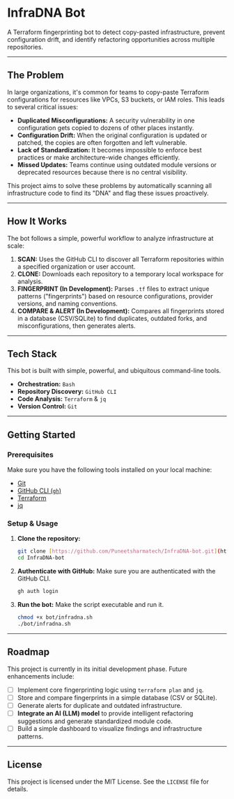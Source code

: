 # InfraDNA Bot 

A Terraform fingerprinting bot to detect copy-pasted infrastructure, prevent configuration drift, and identify refactoring opportunities across multiple repositories.

---

## The Problem

In large organizations, it's common for teams to copy-paste Terraform configurations for resources like VPCs, S3 buckets, or IAM roles. This leads to several critical issues:

* **Duplicated Misconfigurations:** A security vulnerability in one configuration gets copied to dozens of other places instantly.
* **Configuration Drift:** When the original configuration is updated or patched, the copies are often forgotten and left vulnerable.
* **Lack of Standardization:** It becomes impossible to enforce best practices or make architecture-wide changes efficiently.
* **Missed Updates:** Teams continue using outdated module versions or deprecated resources because there is no central visibility.

This project aims to solve these problems by automatically scanning all infrastructure code to find its "DNA" and flag these issues proactively.

---

## How It Works

The bot follows a simple, powerful workflow to analyze infrastructure at scale:

1.  **SCAN:** Uses the GitHub CLI to discover all Terraform repositories within a specified organization or user account.
2.  **CLONE:** Downloads each repository to a temporary local workspace for analysis.
3.  **FINGERPRINT (In Development):** Parses `.tf` files to extract unique patterns ("fingerprints") based on resource configurations, provider versions, and naming conventions.
4.  **COMPARE & ALERT (In Development):** Compares all fingerprints stored in a database (CSV/SQLite) to find duplicates, outdated forks, and misconfigurations, then generates alerts.

---

## Tech Stack

This bot is built with simple, powerful, and ubiquitous command-line tools.

* **Orchestration:** `Bash`
* **Repository Discovery:** `GitHub CLI`
* **Code Analysis:** `Terraform` & `jq`
* **Version Control:** `Git`

---

## Getting Started

### Prerequisites

Make sure you have the following tools installed on your local machine:

* [Git](https://git-scm.com/downloads)
* [GitHub CLI (`gh`)](https://cli.github.com/)
* [Terraform](https://developer.hashicorp.com/terraform/downloads)
* [jq](https://jqlang.github.io/jq/download/)

### Setup & Usage

1.  **Clone the repository:**
    ```bash
    git clone [https://github.com/Puneetsharmatech/InfraDNA-bot.git](https://github.com/Puneetsharmatech/InfraDNA-bot.git)
    cd InfraDNA-bot
    ```

2.  **Authenticate with GitHub:**
    Make sure you are authenticated with the GitHub CLI.
    ```bash
    gh auth login
    ```

3.  **Run the bot:**
    Make the script executable and run it.
    ```bash
    chmod +x bot/infradna.sh
    ./bot/infradna.sh
    ```

---

## Roadmap

This project is currently in its initial development phase. Future enhancements include:

* [ ] Implement core fingerprinting logic using `terraform plan` and `jq`.
* [ ] Store and compare fingerprints in a simple database (CSV or SQLite).
* [ ] Generate alerts for duplicate and outdated infrastructure.
* [ ] **Integrate an AI (LLM) model** to provide intelligent refactoring suggestions and generate standardized module code.
* [ ] Build a simple dashboard to visualize findings and infrastructure patterns.

---

## License

This project is licensed under the MIT License. See the `LICENSE` file for details.
